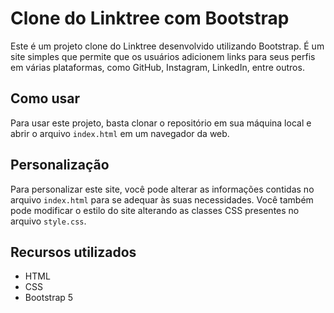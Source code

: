 # Clone do Linktree com Bootstrap

Este é um projeto clone do Linktree desenvolvido utilizando Bootstrap. É um site simples que permite que os usuários adicionem 
links para seus perfis em várias plataformas, como GitHub, Instagram, LinkedIn, entre outros.

## Como usar

Para usar este projeto, basta clonar o repositório em sua máquina local e abrir o arquivo `index.html` em um navegador da web.

## Personalização

Para personalizar este site, você pode alterar as informações contidas no arquivo `index.html` para se adequar às suas necessidades. 
Você também pode modificar o estilo do site alterando as classes CSS presentes no arquivo `style.css`.

## Recursos utilizados

- HTML
- CSS
- Bootstrap 5
